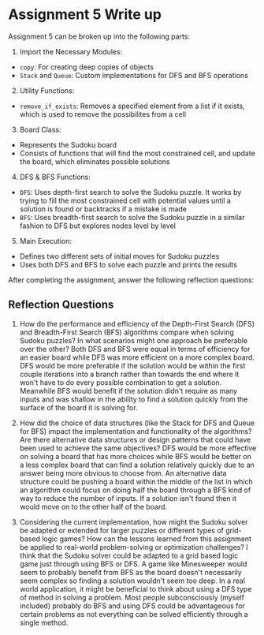 # Assignment 5 Write up

Assignment 5 can be broken up into the following parts:
1. Import the Necessary Modules:
- `copy`: For creating deep copies of objects
- `Stack` and `Queue`: Custom implementations for DFS and BFS operations
2. Utility Functions: 
- `remove_if_exists`: Removes a specified element from a list if it exists, which is used to remove the possibilites from a cell
3. Board Class:
- Represents the Sudoku board
- Consists of functions that will find the most constrained cell, and update the board, which eliminates possible solutions
4. DFS & BFS Functions:
- `DFS`: Uses depth-first search to solve the Sudoku puzzle. It works by trying to fill the most constrained cell with potential values until a solution is found or backtracks if a mistake is made
- `BFS`: Uses breadth-first search to solve the Sudoku puzzle in a similar fashion to DFS but explores nodes level by level
5. Main Execution:
- Defines two different sets of initial moves for Sudoku puzzles
- Uses both DFS and BFS to solve each puzzle and prints the results


After completing the assignment, answer the following reflection questions:

## Reflection Questions

1. How do the performance and efficiency of the Depth-First Search (DFS) and Breadth-First Search (BFS) algorithms compare when solving Sudoku puzzles? In what scenarios might one approach be preferable over the other?
Both DFS and BFS were equal in terms of efficiency for an easier board while DFS was more efficient on a more complex board. DFS would be more preferable if the solution would be within the first couple iterations into a branch rather than towards the end where it won't have to do every possible combination to get a solution. Meanwhile BFS would benefit if the solution didn't require as many inputs and was shallow in the ability to find a solution quickly from the surface of the board it is solving for.



2. How did the choice of data structures (like the Stack for DFS and Queue for BFS) impact the implementation and functionality of the algorithms? Are there alternative data structures or design patterns that could have been used to achieve the same objectives?
DFS would be more effective on solving a board that has more choices while BFS would be better on a less complex board that can find a solution relatively quickly due to an answer being more obvious to choose from. An alternative data structure could be pushing a board within the middle of the list in which an algorithm could focus on doing half the board through a BFS kind of way to reduce the number of inputs. If a solution isn't found then it would move on to the other half of the board.


3. Considering the current implementation, how might the Sudoku solver be adapted or extended for larger puzzles or different types of grid-based logic games? How can the lessons learned from this assignment be applied to real-world problem-solving or optimization challenges?
I think that the Sudoku solver could be adapted to a grid based logic game just through using BFS or DFS. A game like Minesweeper would seem to probably benefit from BFS as the board doesn't necessarily seem complex so finding a solution wouldn't seem too deep. In a real world application, it might be beneficial to think about using a DFS type of method in solving a problem. Most people subconsciously (myself included) probably do BFS and using DFS could be advantageous for certain problems as not everything can be solved efficiently through a single method.

